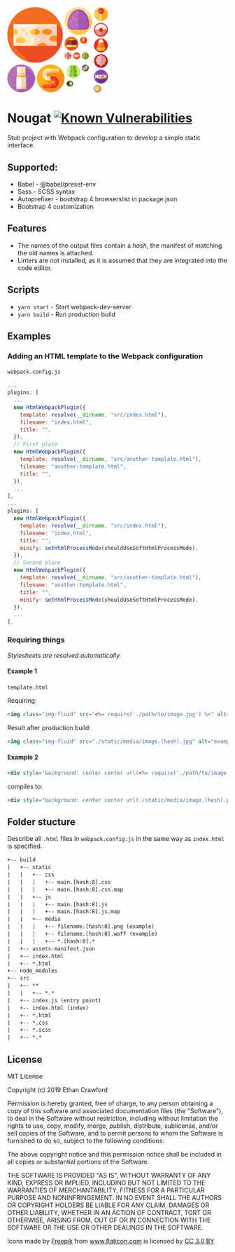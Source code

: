 <img src="src/img/nougat-logo.png" alt="Nougat" width="230">

# Nougat [![Known Vulnerabilities](https://snyk.io/test/github/ethcrawford/nougat/badge.svg?targetFile=package.json)](https://snyk.io/test/github/ethcrawford/nougat?targetFile=package.json)

Stub project with Webpack configuration to develop a simple static interface.

## Supported:

- Babel - @babel/preset-env
- Sass - SCSS syntax
- Autoprefixer - bootstrap 4 browserslist in package.json
- Bootstrap 4 customization

## Features

- The names of the output files contain a _hash_, the manifest of matching the
  old names is attached.
- Linters are not installed, as it is assumed
  that they are integrated into the code editor.

## Scripts

- `yarn start` - Start webpack-dev-server
- `yarn build` - Run production build

## Examples

### Adding an HTML template to the Webpack configuration

`webpack.config.js`

```js
...
plugins: [
  ...
  new HtmlWebpackPlugin({
    template: resolve(__dirname, "src/index.html"),
    filename: "index.html",
    title: "",
  }),
  // First place
  new HtmlWebpackPlugin({
    template: resolve(__dirname, "src/another-template.html"),
    filename: "another-template.html",
    title: "",
  }),
  ...
],
...
plugins: [
  new HtmlWebpackPlugin({
    template: resolve(__dirname, "src/index.html"),
    filename: "index.html",
    title: "",
    minify: setHtmlProcessMode(shouldUseSoftHtmlProcessMode),
  }),
  // Second place
  new HtmlWebpackPlugin({
    template: resolve(__dirname, "src/another-template.html"),
    filename: "another-template.html",
    title: "",
    minify: setHtmlProcessMode(shouldUseSoftHtmlProcessMode),
  }),
  ...
],
```

### Requiring things

*Stylesheets are resolved automatically.*

#### Example 1

`template.html`

Requiring:

```html
<img class="img-fluid" src="<%= require('./path/to/image.jpg') %>" alt="example">
```

Result after production build:

```html
<img class="img-fluid" src="./static/media/image.[hash].jpg" alt="example">
```

#### Example 2
```html
<div style="background: center center url(<%= require('./path/to/image.png') %>) no-repeat"></div>
```

compiles to:

```html
<div style="background: center center url(./static/media/image.[hash].png) no-repeat"></div>
```

## Folder stucture

Describe all `.html` files in `webpack.config.js` in the same way as
`index.html` is specified.

```txt
+-- build
|   +-- static
|   |   +-- css
|   |   |   +-- main.[hash:8].css
|   |   |   +-- main.[hash:8].css.map
|   |   +-- js
|   |   |   +-- main.[hash:8].js
|   |   |   +-- main.[hash:8].js.map
|   |   +-- media
|   |   |   +-- filename.[hash:8].png (example)
|   |   |   +-- filename.[hash:8].woff (example)
|   |   |   +-- *.[hash:8].*
|   +-- assets-manifest.json
|   +-- index.html
|   +-- *.html
+-- node_modules
+-- src
|   +-- **
|   |   +-- *.*
|   +-- index.js (entry point)
|   +-- index.html (index)
|   +-- *.html
|   +-- *.css
|   +-- *.scss
|   +-- *.*
```

## License

MIT License

Copyright (c) 2019 Ethan Crawford

Permission is hereby granted, free of charge, to any person obtaining a copy
of this software and associated documentation files (the "Software"), to deal
in the Software without restriction, including without limitation the rights
to use, copy, modify, merge, publish, distribute, sublicense, and/or sell
copies of the Software, and to permit persons to whom the Software is
furnished to do so, subject to the following conditions:

The above copyright notice and this permission notice shall be included in all
copies or substantial portions of the Software.

THE SOFTWARE IS PROVIDED "AS IS", WITHOUT WARRANTY OF ANY KIND, EXPRESS OR
IMPLIED, INCLUDING BUT NOT LIMITED TO THE WARRANTIES OF MERCHANTABILITY,
FITNESS FOR A PARTICULAR PURPOSE AND NONINFRINGEMENT. IN NO EVENT SHALL THE
AUTHORS OR COPYRIGHT HOLDERS BE LIABLE FOR ANY CLAIM, DAMAGES OR OTHER
LIABILITY, WHETHER IN AN ACTION OF CONTRACT, TORT OR OTHERWISE, ARISING FROM,
OUT OF OR IN CONNECTION WITH THE SOFTWARE OR THE USE OR OTHER DEALINGS IN THE
SOFTWARE.


<div>Icons made by <a href="https://www.freepik.com/" title="Freepik">Freepik</a> from <a href="https://www.flaticon.com/" 			    title="Flaticon">www.flaticon.com</a> is licensed by <a href="http://creativecommons.org/licenses/by/3.0/" 			    title="Creative Commons BY 3.0" target="_blank">CC 3.0 BY</a></div>
